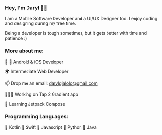 ### Hey, I'm Daryl 🤚🏼

I am a Mobile Software Developer and a UI/UX Designer too. I enjoy coding and designing during my free time.

Being a developer is tough sometimes, but it gets better with time and patience :)


### More about me:
🤖 🍎 Android & iOS Developer

🌍 Intermediate Web Developer

📫 Drop me an email: darylgialolo@gmail.com

👨🏼‍💻 Working on Tap 2 Gradient app

📖 Learning Jetpack Compose


### Programming Languages:
🥇 Kotlin
🥈 Swift
🥉 Javascript
🐍 Python
💾 Java

